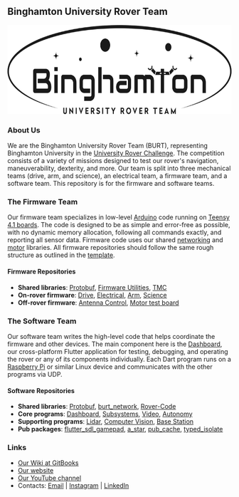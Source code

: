 ## Binghamton University Rover Team
<div align=center>
<picture>
  <source media="(prefers-color-scheme: light)" srcset="https://raw.githubusercontent.com/BinghamtonRover/.github/main/burt-logo_black-text.svg">
  <source media="(prefers-color-scheme: dark)" srcset="https://raw.githubusercontent.com/BinghamtonRover/.github/main/burt-logo_white-text.png">
  <img src="https://raw.githubusercontent.com/BinghamtonRover/.github/main/burt-logo_black-text.svg" height=200px/>
</picture>  
</div>

### About Us
We are the Binghamton University Rover Team (BURT), representing Binghamton University in the [University Rover Challenge](https://urc.marssociety.org). The competition consists of a variety of missions designed to test our rover's navigation, maneuverability, dexterity, and more. Our team is split into three mechanical teams (drive, arm, and science), an electrical team, a firmware team, and a software team. This repository is for the firmware and software teams. 

### The Firmware Team

Our firmware team specializes in low-level [Arduino](https://docs.arduino.cc/learn/) code running on [Teensy 4.1 boards](https://www.pjrc.com/store/teensy41.html). The code is designed to be as simple and error-free as possible, with no dynamic memory allocation, following all commands exactly, and reporting all sensor data. Firmware code uses our shared [networking](https://github.com/BinghamtonRover/Firmware-Utilities) and [motor](https://github.com/BinghamtonRover/TMC-Firmware) libraries. All firmware repositories should follow the same rough structure as outlined in the [template](https://github.com/BinghamtonRover/Firmware-Template).

#### Firmware Repositories

- **Shared libraries**: [Protobuf](https://github.com/BinghamtonRover/Protobuf), [Firmware Utilities](https://github.com/BinghamtonRover/Firmware-Utilities), [TMC](https://github.com/BinghamtonRover/TMC-Firmware)
- **On-rover firmware**: [Drive](https://github.com/BinghamtonRover/Drive-Firmware), [Electrical](https://github.com/BinghamtonRover/Electrical-Firmware), [Arm](https://github.com/BinghamtonRover/Arm-firmware), [Science](https://github.com/BinghamtonRover/Science-firmware)
- **Off-rover firmware**: [Antenna Control](https://github.com/BinghamtonRover/Antenna-Firmware), [Motor test board](https://github.com/BinghamtonRover/Motor-Test-Firmware)

### The Software Team

Our software team writes the high-level code that helps coordinate the firmware and other devices. The main component here is the [Dashboard](https://github.com/BinghamtonRover/Dashboard), our cross-platform Flutter application for testing, debugging, and operating the rover or any of its components individually. Each Dart program runs on a [Raspberry Pi](https://www.raspberrypi.com/) or similar Linux device and communicates with the other programs via UDP.

#### Software Repositories

- **Shared libraries**: [Protobuf](https://github.com/BinghamtonRover/Protobuf), [burt_network](https://github.com/BinghamtonRover/Networking), [Rover-Code](https://github.com/BinghamtonRover/Rover-Code)
- **Core programs**: [Dashboard](https://github.com/BinghamtonRover/Dashboard), [Subsystems](https://github.com/BinghamtonRover/Subsystems), [Video](https://github.com/BinghamtonRover/Video), [Autonomy](https://github.com/BinghamtonRover/Autonomy)
- **Supporting programs**: [Lidar](https://github.com/BinghamtonRover/Lidar), [Computer Vision](https://github.com/BinghamtonRover/Computer-Vision), [Base Station](https://github.com/BinghamtonRover/Base-Station)
- **Pub packages**: [flutter_sdl_gamepad](https://pub.dev/packages/flutter_sdl_gamepad), [a_star](https://pub.dev/packages/a_star), [pub_cache](https://pub.dev/packages/pub_cache_server), [typed_isolate](https://pub.dev/packages/typed_isolate)

### Links
- [Our Wiki at GitBooks](https://bing-rover.gitbook.io/docs)
- [Our website](https://www.binghamton.edu/watson/competes/rover-team/index.html)
- [Our YouTube channel](https://www.youtube.com/@binghamtonuniversityroverteam)
- Contacts: [Email](mailto:rover@binghamton.edu) | [Instagram](https://www.instagram.com/bing_roverteam/) | [LinkedIn](https://www.linkedin.com/company/bingmarsrover)
